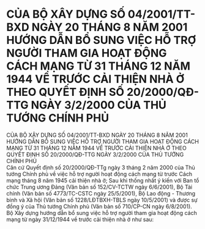 # CỦA BỘ XÂY DỰNG SỐ 04/2001/TT-BXD NGÀY 20 THÁNG 8 NĂM 2001 HƯỚNG DẪN BỔ SUNG VIỆC HỖ TRỢ NGƯỜI THAM GIA HOẠT ĐỘNG CÁCH MẠNG TỪ 31 THÁNG 12 NĂM 1944 VỀ TRƯỚC CẢI THIỆN NHÀ Ở THEO QUYẾT ĐỊNH SỐ 20/2000/QĐ-TTG NGÀY 3/2/2000 CỦA THỦ TƯỚNG CHÍNH PHỦ

CỦA BỘ XÂY DỰNG SỐ 04/2001/TT-BXD NGÀY 20 THÁNG 8 NĂM 2001 HƯỚNG DẪN BỔ SUNG VIỆC HỖ TRỢ NGƯỜI THAM GIA HOẠT ĐỘNG CÁCH MẠNG TỪ 31 THÁNG 12 NĂM 1944 VỀ TRƯỚC CẢI THIỆN NHÀ Ở THEO QUYẾT ĐỊNH SỐ 20/2000/QĐ-TTG NGÀY 3/2/2000 CỦA THỦ TƯỚNG CHÍNH PHỦ   
Căn cứ Quyết định số 20/2000/QĐ-TTg ngày 3 tháng 2 năm 2000 của Thủ tướng Chính phủ về việc hỗ trợ người hoạt động cách mạng từ trước Cách mạng tháng 8 năm 1945 cải thiện nhà ở; 
 Sau khi thống nhất ý kiến với Ban tổ chức Trung ương Đảng (Văn bản số 152/CV-TCTW ngày 6/6/2001), Bộ Tài chính (Văn bản số 4773/TC-CSTC ngày 25/5/2001), Bộ Lao động - Thương binh và Xã hội (Văn bản số 1228/LĐTBXH-TBLS ngày 10/5/2001) và được sự đồng ý của Thủ tướng Chính phủ (Văn bản số 710/CP-CN ngày 6/8/2001). Bộ Xây dựng hướng dẫn bổ sung việc hỗ trợ người tham gia hoạt động cách mạng từ ngày 31/12/1944 về trước cải thiện nhà ở như sau: